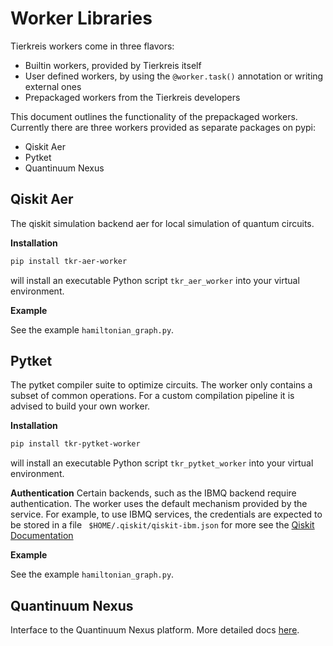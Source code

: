 # Worker Libraries

Tierkreis workers come in three flavors:

- Builtin workers, provided by Tierkreis itself
- User defined workers, by using the `@worker.task()` annotation or writing external ones
- Prepackaged workers from the Tierkreis developers

This document outlines the functionality of the prepackaged workers.
Currently there are three workers provided as separate packages on pypi:

- Qiskit Aer
- Pytket
- Quantinuum Nexus

## Qiskit Aer

The qiskit simulation backend aer for local simulation of quantum circuits.

**Installation**

```sh
pip install tkr-aer-worker
```

will install an executable Python script `tkr_aer_worker` into your virtual environment.

**Example**

See the example `hamiltonian_graph.py`.

## Pytket

The pytket compiler suite to optimize circuits.
The worker only contains a subset of common operations.
For a custom compilation pipeline it is advised to build your own worker.

**Installation**

```sh
pip install tkr-pytket-worker
```

will install an executable Python script `tkr_pytket_worker` into your virtual environment.

**Authentication**
Certain backends, such as the IBMQ backend require authentication.
The worker uses the default mechanism provided by the service.
For example, to use IBMQ services, the credentials are expected to be stored in a file ` $HOME/.qiskit/qiskit-ibm.json` for more see the [Qiskit Documentation](https://quantum.cloud.ibm.com/docs/en/guides/cloud-setup)

**Example**

See the example `hamiltonian_graph.py`.

## Quantinuum Nexus

Interface to the Quantinuum Nexus platform.
More detailed docs [here](worker/nexus_worker.md).

